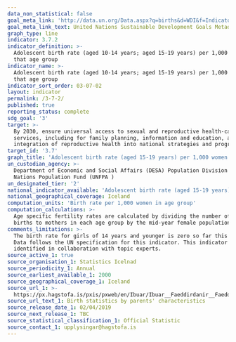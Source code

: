 ```yaml
---
data_non_statistical: false
goal_meta_link: 'http://data.un.org/Data.aspx?q=births&d=WDI&f=Indicator_Code%3aSP.ADO.TFRT'
goal_meta_link_text: United Nations Sustainable Development Goals Metadata (PDF 90.8 KB)
graph_type: line
indicator: 3.7.2
indicator_definition: >-
  Adolescent birth rate (aged 10-14 years; aged 15-19 years) per 1,000 women in
  that age group
indicator_name: >-
  Adolescent birth rate (aged 10-14 years; aged 15-19 years) per 1,000 women in
  that age group
indicator_sort_order: 03-07-02
layout: indicator
permalink: /3-7-2/
published: true
reporting_status: complete
sdg_goal: '3'
target: >-
  By 2030, ensure universal access to sexual and reproductive health-care
  services, including for family planning, information and education, and the
  integration of reproductive health into national strategies and programmes
target_id: '3.7'
graph_title: 'Adolescent birth rate (aged 15-19 years) per 1,000 women in that age group.'
un_custodian_agency: >-
  Department of Economic and Social Affairs (DESA) Population Division United
  Nations Population Fund (UNFPA )
un_designated_tier: '2'
national_indicator_available: 'Adolescent birth rate (aged 15-19 years) per 1,000 women in that age group.'
national_geographical_coverage: Iceland
computation_units: 'Birth rate per 1,000 women in age group'
computation_calculations: >-
  Age specific fertility rates are calculated by dividing the number of live
  births to mothers in each age group by the mid-year female population.
comments_limitations: >-
  The birth rate for girls of 14 years and younger is zero so far this century.
  Data follows the UN specification for this indicator. This indicator has been
  identified in collaboration with topic experts.
source_active_1: true
source_organisation_1: Statistics Icelnad
source_periodicity_1: Annual
source_earliest_available_1: 2000
source_geographical_coverage_1: Iceland
source_url_1: >-
  https://px.hagstofa.is/pxis/pxweb/en/Ibuar/Ibuar__Faeddirdanir__Faeddir__faedingar/MAN05201.px
source_url_text_1: Birth statistics by parents' characteristics
source_release_date_1: 02/04/2019
source_next_release_1: TBC
source_statistical_classification_1: Official Statistic
source_contact_1: upplysingar@hagstofa.is
---
```

